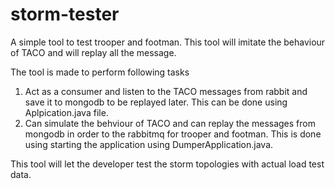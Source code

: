 # storm-tester

A simple tool to test trooper and footman. This tool will imitate the behaviour of TACO and will replay all the message.

The tool is made to perform following tasks

1. Act as a consumer and listen to the TACO messages from rabbit and save it to mongodb to be replayed later. This can be done using Aplpication.java file.
2. Can simulate the behviour of TACO and can replay the messages from mongodb in order to the rabbitmq for trooper and footman. This is done using starting the application using DumperApplication.java.

This tool will let the developer test the storm topologies with actual load test data.
